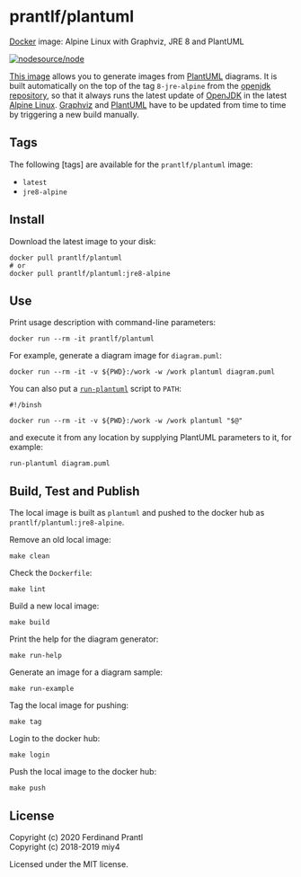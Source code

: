 # prantlf/plantuml

[Docker] image: Alpine Linux with Graphviz, JRE 8 and PlantUML

[![nodesource/node](http://dockeri.co/image/prantlf/plantuml)](https://hub.docker.com/repository/docker/prantlf/plantuml/)

[This image] allows you to generate images from [PlantUML] diagrams. It is built automatically on the top of the tag `8-jre-alpine` from the [openjdk repository], so that it always runs the latest update of [OpenJDK] in the latest [Alpine Linux]. [Graphviz] and [PlantUML] have to be updated from time to time by triggering a new build manually.

## Tags

The following [tags] are available for the `prantlf/plantuml` image:

- `latest`
- `jre8-alpine`

## Install

Download the latest image to your disk:

```
docker pull prantlf/plantuml
# or
docker pull prantlf/plantuml:jre8-alpine
```

## Use

Print usage description with command-line parameters:

```
docker run --rm -it prantlf/plantuml
```

For example, generate a diagram image for `diagram.puml`:

```
docker run --rm -it -v ${PWD}:/work -w /work plantuml diagram.puml
```

You can also put a [`run-plantuml`] script to `PATH`:

```
#!/binsh

docker run --rm -it -v ${PWD}:/work -w /work plantuml "$@"
```

and execute it from any location by supplying PlantUML parameters to it, for example:

```
run-plantuml diagram.puml
```

## Build, Test and Publish

The local image is built as `plantuml` and pushed to the docker hub as `prantlf/plantuml:jre8-alpine`.

Remove an old local image:

    make clean

Check the `Dockerfile`:

    make lint

Build a new local image:

    make build

Print the help for the diagram generator:

    make run-help

Generate an image for a diagram sample:

    make run-example

Tag the local image for pushing:

    make tag

Login to the docker hub:

    make login

Push the local image to the docker hub:

    make push

## License

Copyright (c) 2020 Ferdinand Prantl<br>
Copyright (c) 2018-2019 miy4

Licensed under the MIT license.

[Docker]: https://www.docker.com/
[This image]: https://hub.docker.com/repository/docker/prantlf/plantuml
[`tags`]: https://hub.docker.com/repository/docker/prantlf/plantuml/tags
[openjdk repository]: https://hub.docker.com/_/openjdk
[OpenJDK]: https://openjdk.java.net/
[Alpine Linux]: https://alpinelinux.org/
[PlantUML]: https://plantuml.com/
[Graphviz]: https://www.graphviz.org/
[`run-plantuml`]: examples/run-plantuml
